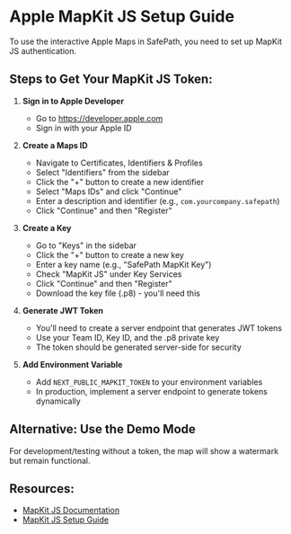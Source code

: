 # Apple MapKit JS Setup Guide

To use the interactive Apple Maps in SafePath, you need to set up MapKit JS authentication.

## Steps to Get Your MapKit JS Token:

1. **Sign in to Apple Developer**
   - Go to https://developer.apple.com
   - Sign in with your Apple ID

2. **Create a Maps ID**
   - Navigate to Certificates, Identifiers & Profiles
   - Select "Identifiers" from the sidebar
   - Click the "+" button to create a new identifier
   - Select "Maps IDs" and click "Continue"
   - Enter a description and identifier (e.g., `com.yourcompany.safepath`)
   - Click "Continue" and then "Register"

3. **Create a Key**
   - Go to "Keys" in the sidebar
   - Click the "+" button to create a new key
   - Enter a key name (e.g., "SafePath MapKit Key")
   - Check "MapKit JS" under Key Services
   - Click "Continue" and then "Register"
   - Download the key file (.p8) - you'll need this

4. **Generate JWT Token**
   - You'll need to create a server endpoint that generates JWT tokens
   - Use your Team ID, Key ID, and the .p8 private key
   - The token should be generated server-side for security

5. **Add Environment Variable**
   - Add `NEXT_PUBLIC_MAPKIT_TOKEN` to your environment variables
   - In production, implement a server endpoint to generate tokens dynamically

## Alternative: Use the Demo Mode

For development/testing without a token, the map will show a watermark but remain functional.

## Resources:
- [MapKit JS Documentation](https://developer.apple.com/documentation/mapkitjs)
- [MapKit JS Setup Guide](https://developer.apple.com/documentation/mapkitjs/setting_up_mapkit_js)
